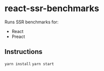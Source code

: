 # react-ssr-benchmarks

Runs SSR benchmarks for:

* React
* Preact

## Instructions

`yarn install`
`yarn start`

